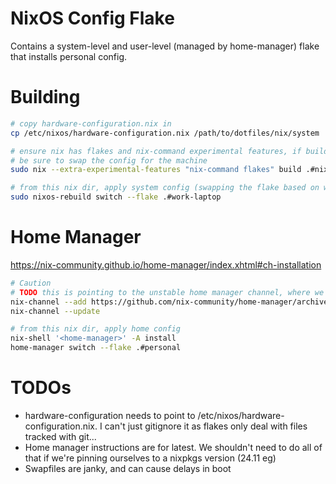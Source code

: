 # NixOS Config Flake

Contains a system-level and user-level (managed by home-manager) flake that installs personal config.

# Building

```sh
# copy hardware-configuration.nix in
cp /etc/nixos/hardware-configuration.nix /path/to/dotfiles/nix/system

# ensure nix has flakes and nix-command experimental features, if building for the first time
# be sure to swap the config for the machine
sudo nix --extra-experimental-features "nix-command flakes" build .#nixosConfigurations.work-laptop.config.system.build.toplevel

# from this nix dir, apply system config (swapping the flake based on what machine you're on)
sudo nixos-rebuild switch --flake .#work-laptop

```

# Home Manager

https://nix-community.github.io/home-manager/index.xhtml#ch-installation

```sh
# Caution
# TODO this is pointing to the unstable home manager channel, where we don't really want that...
nix-channel --add https://github.com/nix-community/home-manager/archive/master.tar.gz home-manager
nix-channel --update

# from this nix dir, apply home config
nix-shell '<home-manager>' -A install
home-manager switch --flake .#personal
```

# TODOs

- hardware-configuration needs to point to /etc/nixos/hardware-configuration.nix. I can't just gitignore it as flakes only deal with files tracked with git...
- Home manager instructions are for latest. We shouldn't need to do all of that if we're pinning ourselves to a nixpkgs version (24.11 eg)
- Swapfiles are janky, and can cause delays in boot
